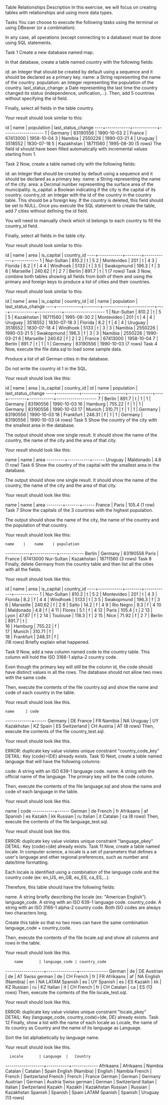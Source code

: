 Table Relationships
Description
In this exercise, we will focus on creating tables with relationships and using more data types.

Tasks
You can choose to execute the following tasks using the terminal or using DBeaver (or a combination).

In any case, all operations (except connecting to a database) must be done using SQL statements.

Task 1
Create a new database named map.

In that database, create a table named country with the following fields:

id: an Integer that should be created by default using a sequence and it should be declared as a primary key.
name: a String representing the name of the country.
population: an Integer representing the population of the country.
last_status_change: a Date representing the last time the country changed its status (independence, unification,...).
Then, add 5 countries without specifying the id field.

Finally, select all fields in the table country.

Your result should look similar to this:

id |    name    | population | last_status_change
----+------------+------------+--------------------
1 | Germany    |   83190556 | 1990-10-03
2 | France     |   67413000 | 1958-10-04
3 | Namibia    |    2550226 | 1990-03-21
4 | Uruguay    |    3518552 | 1830-07-18
5 | Kazakhstan |   18711560 | 1995-08-30
(5 rows)
The field id should have been filled automatically with incremental values starting from 1.

Task 2
Now, create a table named city with the following fields:

id: an Integer that should be created by default using a sequence and it should be declared as a primary key.
name: a String representing the name of the city.
area: a Decimal number representing the surface area of the municipality.
is_capital: a Boolean indicating if the city is the capital of its country.
country_id: an Integer with the id of the country in the country table. This should be a foreign key. If the country is deleted, this field should be set to NULL.
Once you execute the SQL statement to create the table, add 7 cities without defining the id field.

You will need to manually check which id belongs to each country to fill the country_id field.

Finally, select all fields in the table city.

Your result should look similar to this:

id |    name    |  area  | is_capital | country_id
----+------------+--------+------------+------------
1 | Nur-Sultan |  810.2 | t          |          5
2 | Montevideo |    201 | t          |          4
3 | Florida    |    8.2 | f          |          4
4 | Windhoek   |   5133 | t          |          3
5 | Swakopmund |  196.3 | f          |          3
6 | Marseille  | 240.62 | f          |          2
7 | Berlin     |  891.7 | t          |          1
(7 rows)
Task 3
Now, combine both tables showing all fields from both of them and using the primary and foreign keys to produce a list of cities and their countries.

Your result should look similar to this:

id |    name    |  area  | is_capital | country_id | id |    name    | population | last_status_change
----+------------+--------+------------+------------+----+------------+------------+--------------------
1 | Nur-Sultan |  810.2 | t          |          5 |  5 | Kazakhstan |   18711560 | 1995-08-30
2 | Montevideo |    201 | t          |          4 |  4 | Uruguay    |    3518552 | 1830-07-18
3 | Florida    |    8.2 | f          |          4 |  4 | Uruguay    |    3518552 | 1830-07-18
4 | Windhoek   |   5133 | t          |          3 |  3 | Namibia    |    2550226 | 1990-03-21
5 | Swakopmund |  196.3 | f          |          3 |  3 | Namibia    |    2550226 | 1990-03-21
6 | Marseille  | 240.62 | f          |          2 |  2 | France     |   67413000 | 1958-10-04
7 | Berlin     |  891.7 | t          |          1 |  1 | Germany    |   83190556 | 1990-10-03
(7 rows)
Task 4
Now, execute the file data.sql to load some sample data.

Produce a list of all German cities in the database.

Do not write the country id 1 in the SQL.

Your result should look like this:

id |   name    |  area  | is_capital | country_id | id |  name   | population | last_status_change
----+-----------+--------+------------+------------+----+---------+------------+--------------------
7 | Berlin    |  891.7 | t          |          1 |  1 | Germany |   83190556 | 1990-10-03
16 | Hamburg   | 755.22 | f          |          1 |  1 | Germany |   83190556 | 1990-10-03
17 | Munich    | 310.71 | f          |          1 |  1 | Germany |   83190556 | 1990-10-03
18 | Frankfurt | 248.31 | f          |          1 |  1 | Germany |   83190556 | 1990-10-03
(4 rows)
Task 5
Show the country of the city with the smallest area in the database.

The output should show one single result. It should show the name of the country, the name of the city and the area of that city.

Your result should look like this:

name   |   name    | area
---------+-----------+------
Uruguay | Maldonado |  4.8
(1 row)
Task 6
Show the country of the capital with the smallest area in the database.

The output should show one single result. It should show the name of the country, the name of the city and the area of that city.

Your result should look like this:

name  | name  | area
--------+-------+------
France | Paris |  105.4
(1 row)
Task 7
Show the capitals of the 3 countries with the highest population.

The output should show the name of the city, the name of the country and the population of that country.

Your result should look like this:

    name    |    name    | population
------------+------------+------------
Berlin     | Germany    |   83190556
Paris      | France     |   67413000
Nur-Sultan | Kazakhstan |   18711560
(3 rows)
Task 8
Finally, delete Germany from the country table and then list all the cities with all the fields.

Your result should look like this:

id |    name    |  area  | is_capital | country_id
----+------------+--------+------------+------------
1 | Nur-Sultan |  810.2 | t          |          5
2 | Montevideo |    201 | t          |          4
3 | Florida    |    8.2 | f          |          4
4 | Windhoek   |   5133 | t          |          3
5 | Swakopmund |  196.3 | f          |          3
6 | Marseille  | 240.62 | f          |          2
8 | Salto      |   14.2 | f          |          4
9 | Rio Negro  |    9.3 | f          |          4
10 | Maldonado  |    4.8 | f          |          4
11 | Flores     |    5.1 | f          |          4
12 | Paris      |  105.4 | t          |          2
13 | Lyon       |  47.87 | f          |          2
14 | Toulouse   |  118.3 | f          |          2
15 | Nice       |  71.92 | f          |          2
7 | Berlin     |  891.7 | t          |           
16 | Hamburg    | 755.22 | f          |           
17 | Munich     | 310.71 | f          |           
18 | Frankfurt  | 248.31 | f          |           
(18 rows)
Briefly explain what happened.

Task 9
Now, add a new column named code to the country table. This column will hold the ISO 3166-1 alpha-2 country code.

Even though the primary key will still be the column id, the code should have distinct values in all the rows. The database should not allow two rows with the same code.

Then, execute the contents of the file country.sql and show the name and code of each country in the table.

Your result should look like this.

    name     | code
-------------+------
Germany     | DE
France      | FR
Namibia     | NA
Uruguay     | UY
Kazakhstan  | KZ
Spain       | ES
Switzerland | CH
Austria     | AT
(8 rows)
Then, execute the contents of the file country_test.sql.

Your result should look like this.

ERROR:  duplicate key value violates unique constraint "country_code_key"
DETAIL:  Key (code)=(DE) already exists.
Task 10
Next, create a table named language that will have the following columns:

code: A string with an ISO 639-1 language code.
name: A string with the official name of the language.
The primary key will be the code column.

Then, execute the contents of the file language.sql and show the name and code of each language in the table.

Your result should look like this.

name    | code
-----------+------
German    | de
French    | fr
Afrikaans | af
Spanish   | es
Kazakh    | kk
Russian   | ru
Italian   | it
Catalan   | ca
(8 rows)
Then, execute the contents of the file language_test.sql.

Your result should look like this.

ERROR:  duplicate key value violates unique constraint "language_pkey"
DETAIL:  Key (code)=(de) already exists.
Task 11
Now, create a table named locale. In computer science, a locale is a set of parameters that defines a user's language and other regional preferences, such as number and date/time formatting.

Each locale is identified using a combination of the language code and the country code (ex: en_US, en_GB, es_ES, ca_ES,...).

Therefore, this table should have the following fields:

name. A string briefly describing the locale (ex: "American English").
language_code. A string with an ISO 639-1 language code.
country_code. A string with an ISO 3166-1 alpha-2 country code.
Both ISO codes are always two characters long.

Create this table so that no two rows can have the same combination language_code + country_code.

Then, execute the contents of the file locale.sql and show all columns and rows in the table.

Your result should look like this.

        name       | language_code | country_code
-------------------+---------------+--------------
German            | de            | DE
Austrian          | de            | AT
Swiss german      | de            | CH
French            | fr            | FR
Afrikaans         | af            | NA
English (Namibia) | en            | NA
LATAM Spanish     | es            | UY
Spanish           | es            | ES
Kazakh            | kk            | KZ
Russian           | ru            | KZ
Italian           | it            | CH
French            | fr            | CH
Catalan           | ca            | ES
(13 rows)
Then, execute the contents of the file locale_test.sql.

Your result should look like this.

ERROR:  duplicate key value violates unique constraint "locale_pkey"
DETAIL:  Key (language_code, country_code)=(de, DE) already exists.
Task 12
Finally, show a list with the name of each locale as Locale, the name of its country as Country and the name of its language as Language.

Sort the list alphabetically by language name.

Your result should look like this.

      Locale       | Language  |   Country   
-------------------+-----------+-------------
Afrikaans         | Afrikaans | Namibia
Catalan           | Catalan   | Spain
English (Namibia) | English   | Namibia
French            | French    | Switzerland
French            | French    | France
German            | German    | Germany
Austrian          | German    | Austria
Swiss german      | German    | Switzerland
Italian           | Italian   | Switzerland
Kazakh            | Kazakh    | Kazakhstan
Russian           | Russian   | Kazakhstan
Spanish           | Spanish   | Spain
LATAM Spanish     | Spanish   | Uruguay
(13 rows)